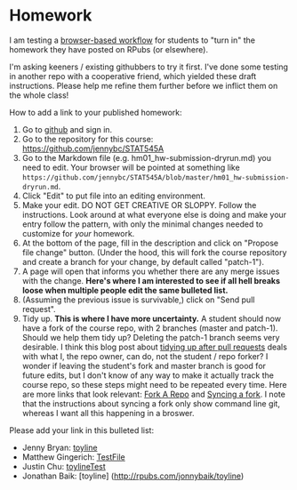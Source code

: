 Homework
========================================================

I am testing a [browser-based workflow](https://github.com/blog/1557-github-flow-in-the-browser) for students to "turn in" the homework they have posted on RPubs (or elsewhere).

I'm asking keeners / existing githubbers to try it first. I've done some testing in another repo with a cooperative friend, which yielded these draft instructions. Please help me refine them further before we inflict them on the whole class!

How to add a link to your published homework:

  1. Go to [github](https://github.com) and sign in.
  1. Go to the repository for this course: <https://github.com/jennybc/STAT545A>
  1. Go to the Markdown file (e.g. hm01_hw-submission-dryrun.md) you need to edit. Your browser will be pointed at something like `https://github.com/jennybc/STAT545A/blob/master/hm01_hw-submission-dryrun.md`.
  1. Click "Edit" to put file into an editing environment.
  1. Make your edit. DO NOT GET CREATIVE OR SLOPPY. Follow the instructions. Look around at what everyone else is doing and make your entry follow the pattern, with only the minimal changes needed to customize for *your* homework.
  1. At the bottom of the page, fill in the description and click on "Propose file change" button. (Under the hood, this will fork the course repository and create a branch for your change, by default called "patch-1").
  1. A page will open that informs you whether there are any merge issues with the change. __Here's where I am interested to see if all hell breaks loose when multiple people edit the same bulleted list.__
  1. (Assuming the previous issue is survivable,) click on "Send pull request".
  1. Tidy up. __This is where I have more uncertainty.__ A student should now have a fork of the course repo, with 2 branches (master and patch-1). Should we help them tidy up? Deleting the patch-1 branch seems very desirable. I think this blog post about [tidying up after pull requests](https://github.com/blog/1335-tidying-up-after-pull-requests) deals with what I, the repo owner, can do, not the student / repo forker? I wonder if leaving the student's fork and master branch is good for future edits, but I don't know of any way to make it actually track the course repo, so these steps might need to be repeated every time. Here are more links that look relevant: [Fork A Repo](https://help.github.com/articles/fork-a-repo) and [Syncing a fork](https://help.github.com/articles/syncing-a-fork). I note that the instructions about syncing a fork only show command line git, whereas I want all this happening in a broswer.


Please add your link in this bulleted list:

  * Jenny Bryan: [toyline](http://rpubs.com/jennybc/toyline)
  * Matthew Gingerich: [TestFile](http://rpubs.com/majugi/TestFile)
  * Justin Chu: [toylineTest](http://rpubs.com/cjustin/8316)
  * Jonathan Baik: [toyline] (http://rpubs.com/jonnybaik/toyline)
